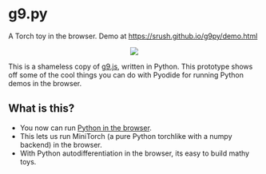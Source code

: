 # g9.py 

A Torch toy in the browser. Demo at https://srush.github.io/g9py/demo.html 

<p align="center">
<img src="https://user-images.githubusercontent.com/35882/150828237-b565f6a3-e8fe-415e-87e1-a5871276d093.gif"/>
</p>

This is a shameless copy of [g9.js](https://github.com/bijection/g9), written in Python. This prototype shows off some of the cool things you can do with Pyodide for running Python demos in the browser.

## What is this? 

* You now can run [Python in the browser](https://pyodide.org/en/stable/index.html).
* This lets us run MiniTorch (a pure Python torchlike with a numpy backend) in the browser. 
* With Python autodifferentiation in the browser, its easy to build mathy toys.


